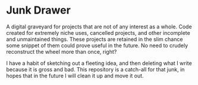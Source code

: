 # Junk Drawer

A digital graveyard for projects that are not of any interest as a whole. Code created for extremely niche uses, cancelled projects, and other incomplete and unmaintained things. These projects are retained in the slim chance some snippet of them could prove useful in the future. No need to crudely reconstruct the wheel more than once, right?

I have a habit of sketching out a fleeting idea, and then deleting what I write because it is gross and bad. This repository is a catch-all for that junk, in hopes that in the future I will clean it up and move it out.
